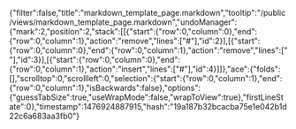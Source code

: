 {"filter":false,"title":"markdown_template_page.markdown","tooltip":"/public/views/markdown_template_page.markdown","undoManager":{"mark":2,"position":2,"stack":[[{"start":{"row":0,"column":0},"end":{"row":0,"column":1},"action":"remove","lines":["#"],"id":2}],[{"start":{"row":0,"column":0},"end":{"row":0,"column":1},"action":"remove","lines":[" "],"id":3}],[{"start":{"row":0,"column":0},"end":{"row":0,"column":1},"action":"insert","lines":["#"],"id":4}]]},"ace":{"folds":[],"scrolltop":0,"scrollleft":0,"selection":{"start":{"row":0,"column":1},"end":{"row":0,"column":1},"isBackwards":false},"options":{"guessTabSize":true,"useWrapMode":false,"wrapToView":true},"firstLineState":0},"timestamp":1476924887915,"hash":"19a187b32bcacba75e1e042b1d22c6a683aa3fb0"}
